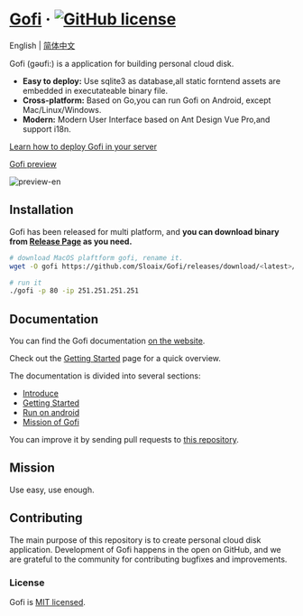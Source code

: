 # [Gofi](https://gofi-doc.sloaix.com/en-US) &middot; [![GitHub license](https://img.shields.io/badge/license-MIT-blue.svg)](https://github.com/Sloaix/Gofi/blob/master/LICENSE)

English | [简体中文](./README.zh-CN.md)

Gofi (gəʊfi:) is a application for building personal cloud disk.

* **Easy to deploy:** Use sqlite3 as database,all static forntend assets are embedded in executateable binary file.
* **Cross-platform:** Based on Go,you can run Gofi on Android, except Mac/Linux/Windows.
* **Modern:** Modern User Interface based on Ant Design Vue Pro,and support i18n.

[Learn how to deploy Gofi in your server](https://gofi-doc.sloaix.com/en-US/guide/getting-started)

[Gofi preview](http://gofi.sloaix.com)

![preview-en](https://github.com/Sloaix/Gofi/blob/master/preview/preview-en.png?raw=true)

## Installation

Gofi has been released for multi platform, and **you can download binary from [Release Page](https://github.com/Sloaix/Gofi/releases) as you need.**

```bash
# download MacOS plaftform gofi, rename it.
wget -O gofi https://github.com/Sloaix/Gofi/releases/download/<latest>/gofi-<latest>-darwin-10.6-amd64

# run it
./gofi -p 80 -ip 251.251.251.251
```

## Documentation

You can find the Gofi documentation [on the website](https://gofi-doc.sloaix.com/en-US/guide).  

Check out the [Getting Started](https://gofi-doc.sloaix.com/en-US/guide/getting-started) page for a quick overview.

The documentation is divided into several sections:

* [Introduce](https://gofi-doc.sloaix.com/en-US/guide/)
* [Getting Started](https://gofi-doc.sloaix.com/en-US/guide/getting-started)
* [Run on android](https://gofi-doc.sloaix.com/en-US/guide/run-on-android)
* [Mission of Gofi](https://gofi-doc.sloaix.com/en-US/guide/mission)

You can improve it by sending pull requests to [this repository](https://github.com/Sloaix/Gofi-doc).

## Mission

Use easy, use enough.

## Contributing

The main purpose of this repository is to create personal cloud disk application. Development of Gofi happens in the open on GitHub, and we are grateful to the community for contributing bugfixes and improvements.

### License

Gofi is [MIT licensed](./LICENSE).
